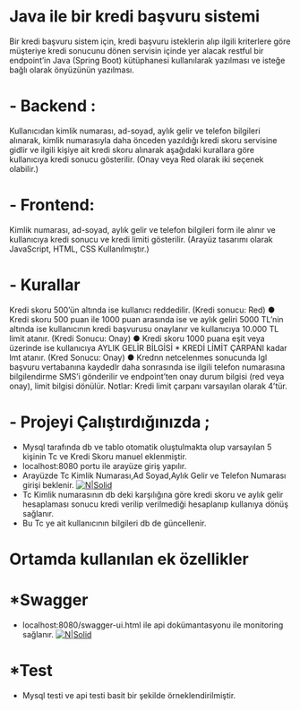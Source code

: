 # Java ile bir kredi başvuru sistemi

Bir kredi başvuru sistem için, kredi başvuru isteklerin alıp ilgili kriterlere göre müşteriye
kredi sonucunu dönen servisin içinde yer alacak restful bir endpoint’in Java 
(Spring Boot) kütüphanesi kullanılarak yazılması ve isteğe bağlı olarak önyüzünün
yazılması.
# - Backend :
Kullanıcıdan kimlik numarası, ad-soyad, aylık gelir ve telefon bilgileri alınarak, kimlik numarasıyla daha önceden yazıldığı kredi skoru servisine gidlir ve ilgili kişiye ait kredi skoru alınarak aşağıdaki kurallara göre kullanıcıya kredi sonucu gösterilir.
(Onay veya Red olarak iki seçenek olabilir.)
# - Frontend:
Kimlik numarası, ad-soyad, aylık gelir ve telefon bilgileri form ile alınır ve kullanıcıya kredi sonucu ve kredi limiti gösterilir.
(Arayüz tasarımı olarak JavaScript, HTML, CSS Kullanılmıştır.)
# - Kurallar
Kredi skoru 500’ün altında ise kullanıcı reddedilir. (Kredi sonucu: Red)
● Kredi skoru 500 puan ile 1000 puan arasında ise ve aylık geliri 5000 TL’nin altında ise kullanıcının kredi başvurusu onaylanır ve kullanıcıya 10.000 TL limit atanır.
(Kredi Sonucu: Onay)
● Kredi skoru 1000 puana eşit veya üzerinde ise kullanıcıya AYLIK GELİR BİLGİSİ *
KREDİ LİMİT ÇARPANI kadar lmt atanır. (Kred Sonucu: Onay)
● Krednn netcelenmes sonucunda lgl başvuru vertabanına kaydedlr daha
sonrasında ise ilgili telefon numarasına bilgilendirme SMS’i gönderilir ve
endpoint’ten onay durum bilgisi (red veya onay), limit bilgisi dönülür.
Notlar: Kredi limit çarpanı varsayılan olarak 4’tür.

# - Projeyi Çalıştırdığınızda ;
 - Mysql tarafında db ve tablo otomatik oluştulmakta olup varsayılan 5 kişinin Tc ve Kredi Skoru manuel eklenmiştir.
  - localhost:8080 portu ile arayüze giriş yapılır.
  - Arayüzde Tc Kimlik Numarası,Ad Soyad,Aylık Gelir ve Telefon Numarası girişi beklenir.
  [![N|Solid](https://www.mehmetbozkurt.net/public/home.png)](https://nodesource.com/products/nsolid)
  - Tc Kimlik numarasının db deki karşılığına göre kredi skoru ve aylık gelir hesaplaması sonucu kredi verilip verilmediği hesaplanıp kullanıya dönüş sağlanır.
  - Bu Tc ye ait kullanıcının bilgileri db de güncellenir.

# Ortamda kullanılan ek özellikler

  # *Swagger 
  - localhost:8080/swagger-ui.html ile api dokümantasyonu ile monitoring sağlanır.
    [![N|Solid](https://www.mehmetbozkurt.net/public/swagger.png)](https://nodesource.com/products/nsolid)    
  # *Test
- Mysql testi ve api testi basit bir şekilde örneklendirilmiştir.






